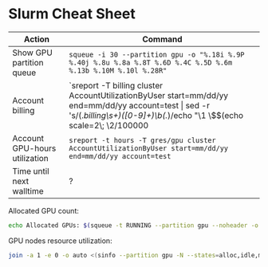 # Slurm Cheat Sheet

| Action                   | Command                                                                                                             |
| ----------------------------------- | ---------------------------------------------------------------------------------------------------- |
| Show GPU partition queue | `squeue -i 30 --partition gpu -o "%.18i %.9P %.40j %.8u %.8a %.8T %.6D %.4C %.5D %.6m %.13b %.10M %.10l %.28R"` |
| Account billing | `sreport -T billing cluster AccountUtilizationByUser start=mm/dd/yy end=mm/dd/yy account=test \| sed -r 's/(.*billing\s+)([0-9]+)\b(.*)/echo "\1 \\$$(echo scale=2\\; \2\/100000 | bc)\3"/ge'` |
| Account GPU-hours utilization | `sreport -t hours -T gres/gpu cluster AccountUtilizationByUser start=mm/dd/yy end=mm/dd/yy account=test` |
| Time until next walltime | ? |

Allocated GPU count:

```bash
echo Allocated GPUs: $(squeue -t RUNNING --partition gpu --noheader -o "%D %b" | cut -c 3-6 --complement | awk '{ print $1*$2 }' | awk '{s+=$1} END {print s}')/$(sinfo --partition gpu -N --states=alloc,idle,mix --noheader -o "%G" | cut -d : -f 3 | awk '{s+=$1} END {print s}')
```

GPU nodes resource utilization:

```bash
join -a 1 -e 0 -o auto <(sinfo --partition gpu -N --states=alloc,idle,mix --noheader -o "%8N %13C %8e %6m") <(squeue -t RUNNING --partition gpu --noheader -o "%N:%b" | awk -F : '{ m = gensub(/^(.*)\[(([[:digit:]]+),)?([[:digit:]]+)-([[:digit:]]+)\].*$/, "\\1-\\2-\\3-\\4-\\5", 1, $1); if(m ~ /-/) { split(m, ms, "-"); for (i = int(ms[4]); i <= int(ms[5]); i++) { print ms[1] i " " $3 }; if(ms[3]) { print ms[1] ms[3] " " $3 } } else { print $1 " " $3 } }' | awk '{ seen[$1] += $2 } END { for (i in seen) print i " " seen[i] }' | sort) | awk 'BEGIN{ printf("%6s %10s %9s %10s\n", "NODE", "ALLOC_CPUS", "ALLOC_MEM", "ALLOC_GPUS") }; { split($2, cpu, "/"); printf("%6s %7d/%2d %5.0f/%s %10s\n", $1, cpu[1], cpu[4], ($4 - $3)/1024, $4/1024, $5 "/2") }'
```
